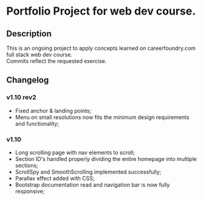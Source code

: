 # Portfolio Project for web dev course.

## Description
This is an ongoing project to apply concepts learned on careerfoundry.com full stack web dev course.  
Commits reflect the requested exercise.

## Changelog
### v1.10 rev2
- Fixed anchor & landing points;
- Menu on small resolutions now fits the minimum design requirements and functionality;

### v1.10
- Long scrolling page with nav elements to scroll;
- Section ID's handled properly dividing the entire homepage into multiple sections;
- ScrollSpy and SmoothScrolling implemented successfully;
- Parallax effect added with CSS;
- Bootstrap documentation read and navigation bar is now fully responsive;

